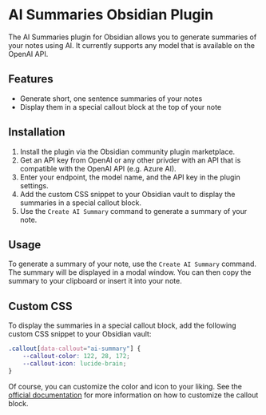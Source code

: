 # AI Summaries Obsidian Plugin

The AI Summaries plugin for Obsidian allows you to generate summaries of your notes using AI. It currently supports any model that is available on the OpenAI API.

## Features

-   Generate short, one sentence summaries of your notes
-   Display them in a special callout block at the top of your note

## Installation

1.  Install the plugin via the Obsidian community plugin marketplace.
2.  Get an API key from OpenAI or any other privder with an API that is compatible with the OpenAI API (e.g. Azure AI).
3.  Enter your endpoint, the model name, and the API key in the plugin settings.
4.  Add the custom CSS snippet to your Obsidian vault to display the summaries in a special callout block.
5.  Use the `Create AI Summary` command to generate a summary of your note.

## Usage

To generate a summary of your note, use the `Create AI Summary` command. The summary will be displayed in a modal window. You can then copy the summary to your clipboard or insert it into your note.

## Custom CSS

To display the summaries in a special callout block, add the following custom CSS snippet to your Obsidian vault:

```css
.callout[data-callout="ai-summary"] {
	--callout-color: 122, 28, 172;
	--callout-icon: lucide-brain;
}
```

Of course, you can customize the color and icon to your liking. See the [official documentation](https://help.obsidian.md/Editing+and+formatting/Callouts) for more information on how to customize the callout block.
